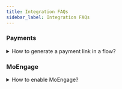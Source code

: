 ```yaml
--- 
title: Integration FAQs 
sidebar_label: Integration FAQs 
---
```


### Payments  

<details>  
<summary> How to generate a payment link in a flow? </summary>  
<div>   
<div> 
<ol>   
  <li>Go to <strong>Automation</strong> &gt; <strong>Build</strong> and build a flow for your use case.</li>   
  <li>At whichever point of conversation you want the bot to display the payment link, include the integrations node. For that, drag the node connector, go to <strong>Integrations</strong> &gt; select the payment gateway you have integrated.</li>   
  <li>In the integrations node fill in the following fields:     
    <ul>       
      <li><strong>Account name:</strong> Choose the payment gateway account. If you have only one account, the account name is automatically populated. If you have multiple accounts, the first account added is auto-populated. Select the one you want to use at that moment.</li>       
      <li><strong>Action:</strong> Choose the action as <b>Generate Payment Link.</b></li>     
    </ul>   
  </li>   
  <li>Fill in the corresponding fields.</li>   
  <li>Store the JSON response of the payment node in a variable and <a href="https://docs.yellow.ai/docs/platform_concepts/studio/api/add-api-apinode#display-api-response">display the API response</a> in a <a href="https://docs.yellow.ai/docs/platform_concepts/studio/build/nodes/message-nodes1/message-nodes">message</a> node for the users to click the payment link and make a payment.</li> 
</ol>  
</div>   
<br/>    
</div> 
</details>  

### MoEngage  

<details>  
<summary> How to enable MoEngage? </summary>  
<div>  
The MoEngage integration is a gated feature and can be enabled based on your request. To enable MoEngage, you can reach out to our support team at <strong>support@yellow.ai</strong> for assistance.  
</div>  
</details>
